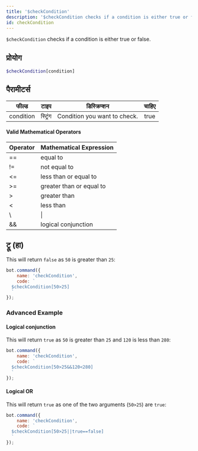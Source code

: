 ```yaml
---
title: '$checkCondition'
description: '$checkCondition checks if a condition is either true or false.'
id: checkCondition
---
```


`$checkCondition` checks if a condition is either true or false.

## प्रोयोग

```php
$checkCondition[condition]
```

## पैरामीटर्स

| फील्ड     | टाइप     | डिस्क्रिप्शन                 | चाहिए |
| --------- | -------- | ---------------------------- |:-----:|
| condition | स्ट्रिंग | Condition you want to check. | true  |

#### Valid Mathematical Operators

| Operator | Mathematical Expression  |
| -------- | ------------------------ |
| ==       | equal to                 |
| !=       | not equal to             |
| <=       | less than or equal to    |
| \>=     | greater than or equal to |
| \>      | greater than             |
| <        | less than                |
| \       | \|     | logical OR     |
| &&       | logical conjunction      |

## ट्रू (हा)

This will return `false` as `50` is greater than `25`:

```javascript
bot.command({
    name: 'checkCondition',
    code: `
  $checkCondition[50>25]
  `
});
```

### Advanced Example

#### Logical conjunction

This will return `true` as `50` is greater than `25` and `120` is less than `280`:

```javascript
bot.command({
    name: 'checkCondition',
    code: `
  $checkCondition[50>25&&120<280]
  `
});
```

#### Logical OR

This will return `true` as one of the two arguments (`50>25`) are `true`:

```javascript
bot.command({
    name: 'checkCondition',
    code: `
  $checkCondition[50>25||true==false]
  `
});
```
